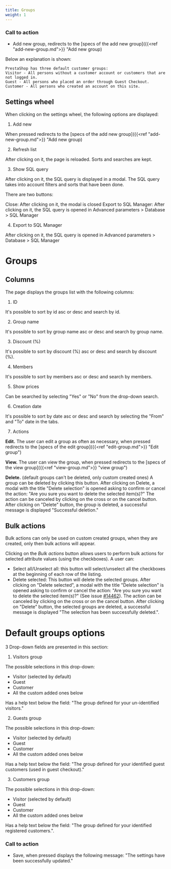 ```yaml
---
title: Groups
weight: 1
---
```


### Call to action

 - Add new group, redirects to the [specs of the add new group]({{<ref "add-new-group.md">}} "Add new group) 

Below an explanation is shown: 

    PrestaShop has three default customer groups:
    Visitor - All persons without a customer account or customers that are not logged in.
    Guest - All persons who placed an order through Guest Checkout.
    Customer - All persons who created an account on this site.

## Settings wheel

When clicking on the settings wheel, the following options are displayed:

1. Add new

When pressed redirects to the [specs of the add new group]({{<ref "add-new-group.md">}} "Add new group) 

2. Refresh list

After clicking on it, the page is reloaded. Sorts and searches are kept.

3. Show SQL query

After clicking on it, the SQL query is displayed in a modal. The SQL query takes into account filters and sorts that have been done.

There are two buttons:

Close: After clicking on it, the modal is closed
Export to SQL Manager: After clicking on it, the SQL query is opened in Advanced parameters > Database > SQL Manager

4. Export to SQL Manager

After clicking on it, the SQL query is opened in Advanced parameters > Database > SQL Manager

# Groups 

## Columns 

The page displays the groups list with the following columns:

1) ID

It's possible to sort by id asc or desc and search by id.

2) Group name

It's possible to sort by group name asc or desc and search by group name.

3) Discount (%)

It's possible to sort by discount (%) asc or desc and search by discount (%).

4) Members

It's possible to sort by members asc or desc and search by members.

5) Show prices

Can be searched by selecting "Yes" or "No" from the drop-down search. 

6) Creation date

It's possible to sort by date asc or desc and search by selecting the "From" and "To" date in the tabs.

7) Actions

**Edit.** The user can edit a group as often as necessary, when pressed redirects to the [specs of the edit group]({{<ref "edit-group.md">}} "Edit group") 

**View.** The user can view the group, when pressed redirects to the [specs of the view group]({{<ref "view-group.md">}} "view group") 

**Delete.** (default groups can't be deleted, only custom created ones) A group can be deleted by clicking this button. After clicking on Delete, a modal with the title "Delete selection" is opened asking to confirm or cancel the action: "Are you sure you want to delete the selected item(s)?" The action can be canceled by clicking on the cross or on the cancel button. After clicking on "Delete" button, the group is deleted, a successful message is displayed "Successful deletion."

## Bulk actions

Bulk actions can only be used on custom created groups, when they are created, only then bulk actions will appear.

Clicking on the _Bulk actions_ button allows users to perform bulk actions for selected attribute values (using the checkboxes). A user can:

- Select all/Unselect all: this button will select/unselect all the checkboxes at the beginning of each row of the listing.
- Delete selected: This button will delete the selected groups. 
After clicking on "Delete selected", a modal with the title "Delete selection" is opened asking to confirm or cancel the action: "Are you sure you want to delete the selected item(s)?" (See issue [#14462](https://github.com/PrestaShop/PrestaShop/issues/14462)). The action can be canceled by clicking on the cross or on the cancel button.
After clicking on "Delete" button, the selected groups are deleted, a successful message is displayed "The selection has been successfully deleted.".

# Default groups options

3 Drop-down fields are presented in this section:

1) Visitors group

The possible selections in this drop-down:

 - Visitor (selected by default)
 - Guest
 - Customer
 - All the custom added ones below

Has a help text below the field: "The group defined for your un-identified visitors."

2) Guests group

The possible selections in this drop-down:

 - Visitor (selected by default)
 - Guest
 - Customer
 - All the custom added ones below

Has a help text below the field: "The group defined for your identified guest customers (used in guest checkout)."

3) Customers group

The possible selections in this drop-down:

 - Visitor (selected by default)
 - Guest
 - Customer
 - All the custom added ones below

Has a help text below the field: "The group defined for your identified registered customers.".

### Call to action

 - Save, when pressed displays the following message: "The settings have been successfully updated."
